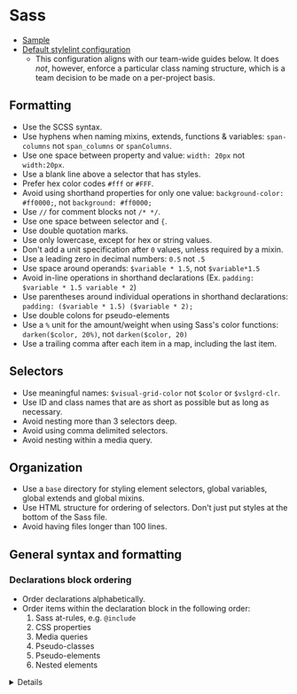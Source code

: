 # Sass

- [Sample](sample.scss)
- [Default stylelint configuration](.stylelintrc.json)
  - This configuration aligns with our team-wide guides below. It does _not_,
    however, enforce a particular class naming structure,
    which is a team decision to be made on a per-project basis.

## Formatting

* Use the SCSS syntax.
* Use hyphens when naming mixins, extends, functions & variables: `span-columns` not `span_columns` or `spanColumns`.
* Use one space between property and value: `width: 20px` not `width:20px`.
* Use a blank line above a selector that has styles.
* Prefer hex color codes `#fff` or `#FFF`.
* Avoid using shorthand properties for only one value: `background-color: #ff0000;`, not `background: #ff0000;`
* Use `//` for comment blocks not `/* */`.
* Use one space between selector and `{`.
* Use double quotation marks.
* Use only lowercase, except for hex or string values.
* Don't add a unit specification after `0` values, unless required by a mixin.
* Use a leading zero in decimal numbers: `0.5` not `.5`
* Use space around operands: `$variable * 1.5`, not `$variable*1.5`
* Avoid in-line operations in shorthand declarations (Ex. `padding: $variable * 1.5 variable * 2`)
* Use parentheses around individual operations in shorthand declarations: `padding: ($variable * 1.5) ($variable * 2);`
* Use double colons for pseudo-elements
* Use a `%` unit for the amount/weight when using Sass's color functions: `darken($color, 20%)`, not `darken($color, 20)`
* Use a trailing comma after each item in a map, including the last item.

## Selectors

* Use meaningful names: `$visual-grid-color` not `$color` or `$vslgrd-clr`.
* Use ID and class names that are as short as possible but as long as necessary.
* Avoid nesting more than 3 selectors deep.
* Avoid using comma delimited selectors.
* Avoid nesting within a media query.

## Organization

* Use a `base` directory for styling element selectors, global variables, global extends and global mixins.
* Use HTML structure for ordering of selectors. Don't just put styles at the bottom of the Sass file.
* Avoid having files longer than 100 lines.

## General syntax and formatting

### Declarations block ordering

- Order declarations alphabetically.
- Order items within the declaration block in the following order:
    1. Sass at-rules, e.g. `@include`
    1. CSS properties
    1. Media queries
    1. Pseudo-classes
    1. Pseudo-elements
    1. Nested elements

<details>

#### Code examples

Alphabetize declarations:

```scss
.class {
  display: block;
  text-align: center;
  width: 100%;
}
```

Alphabetize prefixed properties as if the prefix doesn't exist:

```scss
.class {
  font-family: system-ui;
  -webkit-font-smoothing: antialiased;
  font-weight: $weight-variable;
}
```

Comprehensive example of ordering items within a declaration block:

```scss
.class {
  @include size(10px);

  display: block;
  margin: $spacing-variable;

  @media (min-width: $screen-variable) {
    padding: $spacing-variable;
  }

  &:focus {
    border-color: $color-variable;
  }

  &::before {
    content: "";
  }

  .nested-element {
    margin: $spacing-variable;
  }
}
```

#### Motivation

Alphabetizing is automatable and is commonly a feature built into
code editors (see Resources below).

#### Linting

Alphabetical declaration ordering can be linted using stylelint with the
[stylelint-order][stylelint-order] plugin and its
`order/properties-alphabetical-order` rule.

[stylelint-order]: https://github.com/hudochenkov/stylelint-order

#### Resources

- Atom users can use the [Sort Lines package][sort-lines], which provides
  commands and keybindings for alphabetical sorting.
- Sublime Text users can use the `Edit > Sort Lines` menu item, or press
  <kbd>F5</kbd> to sort lines alphabetically.

[sort-lines]: https://github.com/atom/sort-lines

</details>
